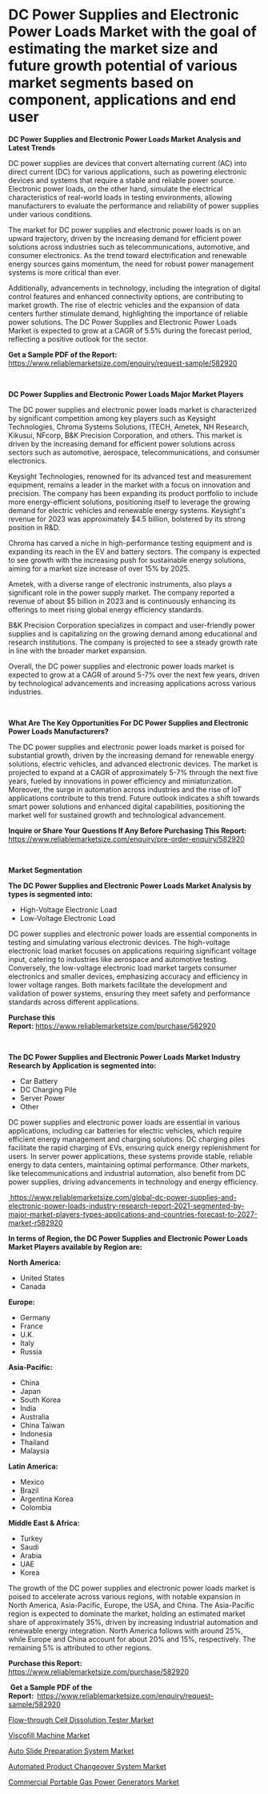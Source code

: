 <p><h1>DC Power Supplies and Electronic Power Loads Market with the goal of estimating the market size and future growth potential of various market segments based on component, applications and end user</h1></p><p><strong>DC Power Supplies and Electronic Power Loads Market Analysis and Latest Trends</strong></p>
<p><p>DC power supplies are devices that convert alternating current (AC) into direct current (DC) for various applications, such as powering electronic devices and systems that require a stable and reliable power source. Electronic power loads, on the other hand, simulate the electrical characteristics of real-world loads in testing environments, allowing manufacturers to evaluate the performance and reliability of power supplies under various conditions.</p><p>The market for DC power supplies and electronic power loads is on an upward trajectory, driven by the increasing demand for efficient power solutions across industries such as telecommunications, automotive, and consumer electronics. As the trend toward electrification and renewable energy sources gains momentum, the need for robust power management systems is more critical than ever.</p><p>Additionally, advancements in technology, including the integration of digital control features and enhanced connectivity options, are contributing to market growth. The rise of electric vehicles and the expansion of data centers further stimulate demand, highlighting the importance of reliable power solutions. The DC Power Supplies and Electronic Power Loads Market is expected to grow at a CAGR of 5.5% during the forecast period, reflecting a positive outlook for the sector.</p></p>
<p><strong>Get a Sample PDF of the Report:&nbsp;</strong> <a href="https://www.reliablemarketsize.com/enquiry/request-sample/582920?utm_campaign=1105&utm_medium=2&utm_source=Github&utm_content=ia&utm_term=09122024&utm_id=dc-power-supplies-and-electronic-power-loads">https://www.reliablemarketsize.com/enquiry/request-sample/582920</a></p>
<p>&nbsp;</p>
<p><strong>DC Power Supplies and Electronic Power Loads Major Market Players</strong></p>
<p><p>The DC power supplies and electronic power loads market is characterized by significant competition among key players such as Keysight Technologies, Chroma Systems Solutions, ITECH, Ametek, NH Research, Kikusui, NFcorp, B&K Precision Corporation, and others. This market is driven by the increasing demand for efficient power solutions across sectors such as automotive, aerospace, telecommunications, and consumer electronics.</p><p>Keysight Technologies, renowned for its advanced test and measurement equipment, remains a leader in the market with a focus on innovation and precision. The company has been expanding its product portfolio to include more energy-efficient solutions, positioning itself to leverage the growing demand for electric vehicles and renewable energy systems. Keysight's revenue for 2023 was approximately $4.5 billion, bolstered by its strong position in R&D.</p><p>Chroma has carved a niche in high-performance testing equipment and is expanding its reach in the EV and battery sectors. The company is expected to see growth with the increasing push for sustainable energy solutions, aiming for a market size increase of over 15% by 2025.</p><p>Ametek, with a diverse range of electronic instruments, also plays a significant role in the power supply market. The company reported a revenue of about $5 billion in 2023 and is continuously enhancing its offerings to meet rising global energy efficiency standards.</p><p>B&K Precision Corporation specializes in compact and user-friendly power supplies and is capitalizing on the growing demand among educational and research institutions. The company is projected to see a steady growth rate in line with the broader market expansion.</p><p>Overall, the DC power supplies and electronic power loads market is expected to grow at a CAGR of around 5-7% over the next few years, driven by technological advancements and increasing applications across various industries.</p></p>
<p>&nbsp;</p>
<p><strong>What Are The Key Opportunities For DC Power Supplies and Electronic Power Loads Manufacturers?</strong></p>
<p><p>The DC power supplies and electronic power loads market is poised for substantial growth, driven by the increasing demand for renewable energy solutions, electric vehicles, and advanced electronic devices. The market is projected to expand at a CAGR of approximately 5-7% through the next five years, fueled by innovations in power efficiency and miniaturization. Moreover, the surge in automation across industries and the rise of IoT applications contribute to this trend. Future outlook indicates a shift towards smart power solutions and enhanced digital capabilities, positioning the market well for sustained growth and technological advancement.</p></p>
<p><strong>Inquire or Share Your Questions If Any Before Purchasing This Report:</strong> <a href="https://www.reliablemarketsize.com/enquiry/pre-order-enquiry/582920?utm_campaign=1105&utm_medium=2&utm_source=Github&utm_content=ia&utm_term=09122024&utm_id=dc-power-supplies-and-electronic-power-loads">https://www.reliablemarketsize.com/enquiry/pre-order-enquiry/582920</a></p>
<p>&nbsp;</p>
<p><strong>Market Segmentation</strong></p>
<p><strong>The DC Power Supplies and Electronic Power Loads Market Analysis by types is segmented into:</strong></p>
<p><ul><li>High-Voltage Electronic Load</li><li>Low-Voltage Electronic Load</li></ul></p>
<p><p>DC power supplies and electronic power loads are essential components in testing and simulating various electronic devices. The high-voltage electronic load market focuses on applications requiring significant voltage input, catering to industries like aerospace and automotive testing. Conversely, the low-voltage electronic load market targets consumer electronics and smaller devices, emphasizing accuracy and efficiency in lower voltage ranges. Both markets facilitate the development and validation of power systems, ensuring they meet safety and performance standards across different applications.</p></p>
<p><strong>Purchase this Report:&nbsp;</strong><a href="https://www.reliablemarketsize.com/purchase/582920?utm_campaign=1105&utm_medium=2&utm_source=Github&utm_content=ia&utm_term=09122024&utm_id=dc-power-supplies-and-electronic-power-loads">https://www.reliablemarketsize.com/purchase/582920</a></p>
<p>&nbsp;</p>
<p><strong>The DC Power Supplies and Electronic Power Loads Market Industry Research by Application is segmented into:</strong></p>
<p><ul><li>Car Battery</li><li>DC Charging Pile</li><li>Server Power</li><li>Other</li></ul></p>
<p><p>DC power supplies and electronic power loads are essential in various applications, including car batteries for electric vehicles, which require efficient energy management and charging solutions. DC charging piles facilitate the rapid charging of EVs, ensuring quick energy replenishment for users. In server power applications, these systems provide stable, reliable energy to data centers, maintaining optimal performance. Other markets, like telecommunications and industrial automation, also benefit from DC power supplies, driving advancements in technology and energy efficiency.</p></p>
<p><a href="https://www.reliablemarketsize.com/global-dc-power-supplies-and-electronic-power-loads-industry-research-report-2021-segmented-by-major-market-players-types-applications-and-countries-forecast-to-2027-market-r582920?utm_campaign=1105&utm_medium=2&utm_source=Github&utm_content=ia&utm_term=09122024&utm_id=dc-power-supplies-and-electronic-power-loads">&nbsp;https://www.reliablemarketsize.com/global-dc-power-supplies-and-electronic-power-loads-industry-research-report-2021-segmented-by-major-market-players-types-applications-and-countries-forecast-to-2027-market-r582920</a></p>
<p><strong>In terms of Region, the DC Power Supplies and Electronic Power Loads Market Players available by Region are:</strong></p>
<p>
    <p> <strong> North America: </strong>
        <ul>
            <li>United States</li>
            <li>Canada</li>
        </ul>
        </p> 
    <p> <strong> Europe: </strong>
        <ul>
            <li>Germany</li>
            <li>France</li>
            <li>U.K.</li>
            <li>Italy</li>
            <li>Russia</li>
        </ul>
        </p> 
    <p> <strong> Asia-Pacific: </strong>
        <ul>
            <li>China</li>
            <li>Japan</li>
            <li>South Korea</li>
            <li>India</li>
            <li>Australia</li>
            <li>China Taiwan</li>
            <li>Indonesia</li>
            <li>Thailand</li>
            <li>Malaysia</li>
        </ul>
        </p> 
    <p> <strong> Latin America: </strong>
        <ul>
            <li>Mexico</li>
            <li>Brazil</li>
            <li>Argentina Korea</li>
            <li>Colombia</li>
        </ul>
        </p> 
    <p> <strong> Middle East & Africa: </strong>
        <ul>
            <li>Turkey</li>
            <li>Saudi</li>
            <li>Arabia</li>
            <li>UAE</li>
            <li>Korea</li>
        </ul>
    </p>
    </p>
<p><p>The growth of the DC power supplies and electronic power loads market is poised to accelerate across various regions, with notable expansion in North America, Asia-Pacific, Europe, the USA, and China. The Asia-Pacific region is expected to dominate the market, holding an estimated market share of approximately 35%, driven by increasing industrial automation and renewable energy integration. North America follows with around 25%, while Europe and China account for about 20% and 15%, respectively. The remaining 5% is attributed to other regions.</p></p>
<p><strong>Purchase this Report: </strong><a href="https://www.reliablemarketsize.com/purchase/582920?utm_campaign=1105&utm_medium=2&utm_source=Github&utm_content=ia&utm_term=09122024&utm_id=dc-power-supplies-and-electronic-power-loads">https://www.reliablemarketsize.com/purchase/582920</a></p>
<p>&nbsp;<strong>Get a Sample PDF of the Report:&nbsp;&nbsp;</strong><a href="https://www.reliablemarketsize.com/enquiry/request-sample/582920?utm_campaign=1105&utm_medium=2&utm_source=Github&utm_content=ia&utm_term=09122024&utm_id=dc-power-supplies-and-electronic-power-loads">https://www.reliablemarketsize.com/enquiry/request-sample/582920</a></p>
<p><strong></strong></p>
<p><p><a href="https://www.linkedin.com/pulse/flow-through-cell-dissolution-tester-market-overview-products-qnipc?utm_campaign=1105&utm_medium=2&utm_source=Github&utm_content=ia&utm_term=09122024&utm_id=dc-power-supplies-and-electronic-power-loads">Flow-through Cell Dissolution Tester Market</a></p><p><a href="https://www.linkedin.com/pulse/the-sympatico-insight-9odme?utm_campaign=1105&utm_medium=2&utm_source=Github&utm_content=ia&utm_term=09122024&utm_id=dc-power-supplies-and-electronic-power-loads">Viscofill Machine Market</a></p><p><a href="https://www.linkedin.com/pulse/market-trends-auto-slide-preparation-system-industry-current-lzzrc?utm_campaign=1105&utm_medium=2&utm_source=Github&utm_content=ia&utm_term=09122024&utm_id=dc-power-supplies-and-electronic-power-loads">Auto Slide Preparation System Market</a></p><p><a href="https://www.linkedin.com/pulse/automated-product-changeover-system-market-analysis-2024--xm6pc?utm_campaign=1105&utm_medium=2&utm_source=Github&utm_content=ia&utm_term=09122024&utm_id=dc-power-supplies-and-electronic-power-loads">Automated Product Changeover System Market</a></p><p><a href="https://www.linkedin.com/pulse/revenue-growth-forecast-commercial-portable-gas-power-generators-2wvvc?utm_campaign=1105&utm_medium=2&utm_source=Github&utm_content=ia&utm_term=09122024&utm_id=dc-power-supplies-and-electronic-power-loads">Commercial Portable Gas Power Generators Market</a></p></p>